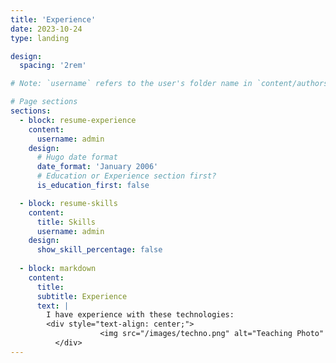```yaml
---
title: 'Experience'
date: 2023-10-24
type: landing

design:
  spacing: '2rem'

# Note: `username` refers to the user's folder name in `content/authors/`

# Page sections
sections:
  - block: resume-experience
    content:
      username: admin
    design:
      # Hugo date format
      date_format: 'January 2006'
      # Education or Experience section first?
      is_education_first: false

  - block: resume-skills
    content:
      title: Skills
      username: admin
    design:
      show_skill_percentage: false
  
  - block: markdown
    content:
      title: 
      subtitle: Experience
      text: |
        I have experience with these technologies:
        <div style="text-align: center;">
                    <img src="/images/techno.png" alt="Teaching Photo" style="width:15cm; height:auto;" />
          </div>
---
```

